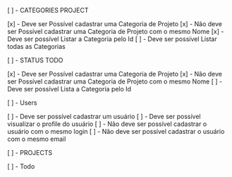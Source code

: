 [ ] - CATEGORIES PROJECT 

[x] - Deve ser Possível cadastrar uma Categoria de Projeto 
[x] - Não deve ser Possível cadastrar uma Categoria de Projeto com o mesmo Nome 
[x] - Deve ser possível Listar a Categoria pelo Id
[ ] - Deve ser possível Listar todas as Categorias


[ ] - STATUS TODO

[x] - Deve ser Possível cadastrar uma Categoria de Projeto 
[x] - Não deve ser Possível cadastrar uma Categoria de Projeto com o mesmo Nome 
[ ] - Deve ser possível Lista a Categoria pelo Id

[ ] - Users

[ ] - Deve ser possível cadastrar um usuário 
[ ] - Deve ser possível visualizar o profile do usuário
[ ] - Não deve ser possível cadastrar o usuário com o mesmo login
[ ] - Não deve ser possível cadastrar o usuário com o mesmo email


[ ] - PROJECTS


[ ] - Todo


